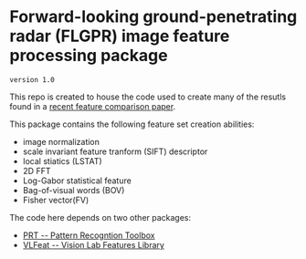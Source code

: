 # Forward-looking ground-penetrating radar (FLGPR) image feature processing package

`version 1.0`

This repo is created to house the code used to create many of the resutls found in a [recent feature comparison paper](https://arxiv.org/abs/1702.03000).

This package contains the following feature set creation abilities:
- image normalization
- scale invariant feature tranform (SIFT) descriptor
- local stiatics (LSTAT)
- 2D FFT
- Log-Gabor statistical feature
- Bag-of-visual words (BOV)
- Fisher vector(FV)

The code here depends on two other packages:
- [PRT -- Pattern Recogntion Toolbox](https://github.com/covartech/PRT)
- [VLFeat -- Vision Lab Features Library](https://github.com/vlfeat/vlfeat)